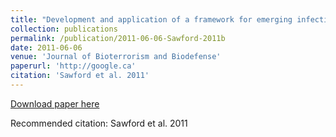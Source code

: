 ```yaml
---
title: "Development and application of a framework for emerging infectious disease intelligence in low-to-middle income settings."
collection: publications
permalink: /publication/2011-06-06-Sawford-2011b
date: 2011-06-06
venue: 'Journal of Bioterrorism and Biodefense'
paperurl: 'http://google.ca'
citation: 'Sawford et al. 2011'
---
```


<a href='http://google.ca'>Download paper here</a>

Recommended citation: Sawford et al. 2011
